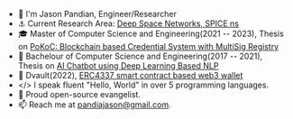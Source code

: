 - 👋 I'm Jason Pandian, Engineer/Researcher
- ⚓ Current Research Area: [Deep Space Networks, SPICE ns](https://github.com/PandiaJason/SPICE-ns-Project)
- 🎓 Master of Computer Science and Engineering(2021 -- 2023), Thesis on [PoKoC: Blockchain based Credential System with MultiSig Registry](https://github.com/PandiaJason/Proof-of-Knowledge-On-Chain)
- 🤖 Bachelour of Computer Science and Engineering(2017 -- 2021), Thesis on [AI Chatbot using Deep Learning Based NLP](https://github.com/PandiaJason/AI-DL-NLP-CHATBOT) 
- 👛 Dvault(2022), [ERC4337 smart contract based web3 wallet](https://github.com/PandiaJason/dvault-docs)
- </> I speak fluent "Hello, World" in over 5 programming languages.
- 🐧 Proud open-source evangelist.
- 📫 Reach me at pandiajason@gmail.com.
  
<!---
PandiaJason/PandiaJason is a ✨ special ✨ repository because its `README.md` (this file) appears on your GitHub profile.
You can click the Preview link to take a look at your changes.
--->
